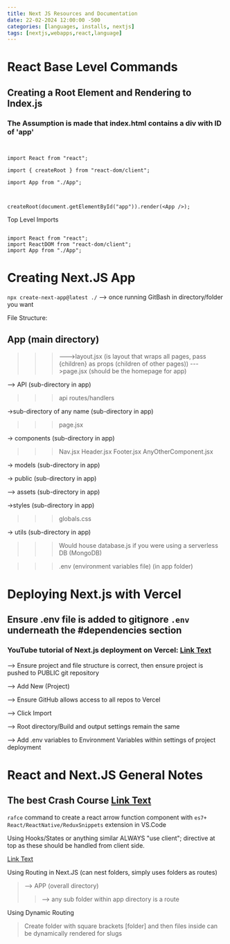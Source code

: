 ```yaml
---
title: Next JS Resources and Documentation
date: 22-02-2024 12:00:00 -500
categories: [languages, installs, nextjs]
tags: [nextjs,webapps,react,language]
---
```


# React Base Level Commands
## Creating a Root Element and Rendering to Index.js
### The Assumption is made that index.html contains a div with ID of 'app'
```React


import React from "react";

import { createRoot } from "react-dom/client";

import App from "./App";

  

createRoot(document.getElementById("app")).render(<App />);
```
Top Level Imports
```React

import React from "react";
import ReactDOM from "react-dom/client";
import App from "./App";

```

# Creating Next.JS App

`npx create-next-app@latest ./` --> once running GitBash in directory/folder you want


File Structure:
## App (main directory)

>>>--->layout.jsx (is layout that wraps all pages, pass {children} as props (children of other pages))
>>>--->page.jsx (should be the homepage for app)

--> API (sub-directory in app)
>>> api routes/handlers

->sub-directory of any name (sub-directory in app)
>>> page.jsx
>>

-> components (sub-directory in app)
>>> Nav.jsx
>>> Header.jsx
>>> Footer.jsx
>>> AnyOtherComponent.jsx

-> models (sub-directory in app)

-> public (sub-directory in app)

 --> assets (sub-directory in app)
 
->styles (sub-directory in app)
>>>globals.css

-> utils (sub-directory in app)
>>> Would house database.js if you were using a serverless DB (MongoDB)

>>>.env (environment variables file) (in app folder)


# Deploying Next.js with Vercel

## Ensure .env file is added to gitignore `.env` underneath the #dependencies section

### YouTube tutorial of Next.js deployment on Vercel: [Link Text](https://youtu.be/wm5gMKuwSYk?list=PL6QREj8te1P7gixBDSU8JLvQndTEEX3c3&t=11537)

--> Ensure project and file structure is correct, then ensure project is pushed to PUBLIC git repository

--> Add New (Project)

--> Ensure GitHub allows access to all repos to Vercel

--> Click Import

--> Root directory/Build and output settings remain the same

--> Add .env variables to Environment Variables within settings of project deployment


# React and Next.JS General Notes

## The best Crash Course [Link Text](https://www.youtube.com/watch?v=wm5gMKuwSYk&list=PL6QREj8te1P7gixBDSU8JLvQndTEEX3c3)

`rafce` command to create a react arrow function component with `es7+ React/ReactNative/ReduxSnippets` extension in VS.Code 

Using Hooks/States or anything similar ALWAYS "use client"; directive at top as these should be handled from client side.

[Link Text](https://nextjs.org/docs/app/building-your-application/rendering/composition-patterns)

Using Routing in Next.JS (can nest folders, simply uses folders as routes)
> --> APP (overall directory)
> > --> any sub folder within app directory is a route

Using Dynamic Routing
> Create folder with square brackets [folder] and then files inside can be dynamically rendered for slugs
> 